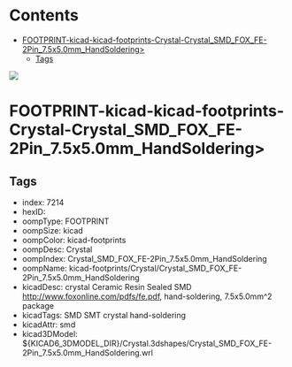 



Contents
========

* [FOOTPRINT-kicad-kicad-footprints-Crystal-Crystal_SMD_FOX_FE-2Pin_7.5x5.0mm_HandSoldering>](#footprint-kicad-kicad-footprints-crystal-crystal_smd_fox_fe-2pin_75x50mm_handsoldering)
	* [Tags](#tags)
  
![][im]
# FOOTPRINT-kicad-kicad-footprints-Crystal-Crystal_SMD_FOX_FE-2Pin_7.5x5.0mm_HandSoldering>

## Tags

- index: 7214
- hexID: 
- oompType: FOOTPRINT
- oompSize: kicad
- oompColor: kicad-footprints
- oompDesc: Crystal
- oompIndex: Crystal_SMD_FOX_FE-2Pin_7.5x5.0mm_HandSoldering
- oompName: kicad-footprints/Crystal/Crystal_SMD_FOX_FE-2Pin_7.5x5.0mm_HandSoldering
- kicadDesc: crystal Ceramic Resin Sealed SMD http://www.foxonline.com/pdfs/fe.pdf, hand-soldering, 7.5x5.0mm^2 package
- kicadTags: SMD SMT crystal hand-soldering
- kicadAttr: smd
- kicad3DModel: ${KICAD6_3DMODEL_DIR}/Crystal.3dshapes/Crystal_SMD_FOX_FE-2Pin_7.5x5.0mm_HandSoldering.wrl



[im]: image.png
